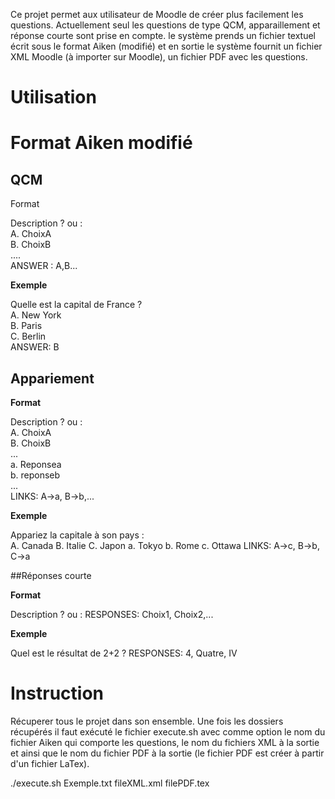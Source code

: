 Ce projet permet aux utilisateur de Moodle de créer plus facilement les questions. Actuellement seul les questions de type QCM, apparaillement et réponse courte sont prise en compte. 
le système prends un fichier textuel écrit sous le format Aiken (modifié) et en sortie le système fournit un fichier XML Moodle (à importer sur Moodle), un fichier PDF avec les questions.

# Utilisation

  # Format Aiken modifié
  ## QCM
  Format

Description ? ou :\
A. ChoixA \
B. ChoixB\
.... \
ANSWER : A,B...

**Exemple**

Quelle est la capital de France ?\
A. New York\
B. Paris\
C. Berlin\
ANSWER: B

  ## Appariement
**Format**

Description ? ou :\
A. ChoixA\
B. ChoixB\
...\
a. Reponsea\
b. reponseb\
...\
LINKS: A->a, B->b,...

**Exemple**

Appariez la capitale à son pays :\
A. Canada
B. Italie
C. Japon
a. Tokyo
b. Rome
c. Ottawa
LINKS: A->c, B->b, C->a

  ##Réponses courte
  
**Format**

Description ? ou :
RESPONSES: Choix1, Choix2,...

**Exemple**

Quel est le résultat de 2+2 ?
RESPONSES: 4, Quatre, IV


# Instruction

Récuperer tous le projet dans son ensemble. Une fois les dossiers récupérés il faut exécuté le fichier execute.sh avec comme option le nom du fichier Aiken qui comporte les questions, le nom du fichiers XML à la sortie et ainsi que le nom du fichier PDF à la sortie (le fichier PDF est créer à partir d'un fichier LaTex).

  ./execute.sh Exemple.txt fileXML.xml filePDF.tex





